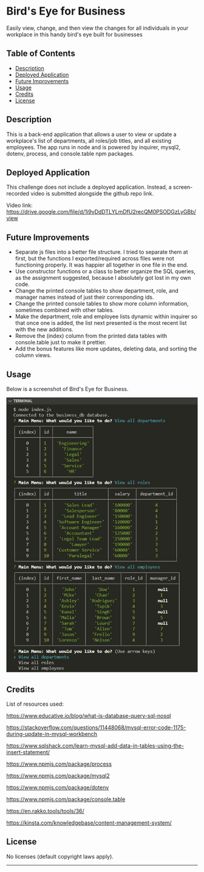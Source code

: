 # Bird's Eye for Business
Easily view, change, and then view the changes for all individuals in your workplace in this handy bird's eye built for businesses

## Table of Contents

- [Description](#description)
- [Deployed Application](#deployed-application)
- [Future Improvements](#future-improvements)
- [Usage](#usage)
- [Credits](#credits)
- [License](#license)

## Description

This is a back-end application that allows a user to view or update a workplace's list of departments, all roles/job titles, and all existing employees. The app runs in node and is powered by inquirer, mysql2, dotenv, process, and console.table npm packages.

## Deployed Application

This challenge does not include a deployed application. Instead, a screen-recorded video is submitted alongside the github repo link.

Video link: https://drive.google.com/file/d/1i9vDdDTLYLmDfU2recQM0PSODGzLyGBb/view

## Future Improvements

 * Separate js files into a better file structure. I tried to separate them at first, but the functions I exported/required across files were not functioning properly. It was happier all together in one file in the end.
 * Use constructor functions or a class to better organize the SQL queries, as the assignment suggested, because I absolutely got lost in my own code.
 * Change the printed console tables to show department, role, and manager names instead of just their corresponding ids.
 * Change the printed console tables to show more column information, sometimes combined with other tables.
 * Make the department, role and employee lists dynamic within inquirer so that once one is added, the list next presented is the most recent list with the new additions.
 * Remove the (index) column from the printed data tables with console.table just to make it prettier.
 * Add the bonus features like more updates, deleting data, and sorting the column views.

## Usage

Below is a screenshot of Bird's Eye for Business.

![Bird's Eye for Business screenshot 1](./assets/images/Birds_Eye_for_Business_screenshot_1.JPG)

## Credits

List of resources used:

https://www.educative.io/blog/what-is-database-query-sql-nosql

https://stackoverflow.com/questions/11448068/mysql-error-code-1175-during-update-in-mysql-workbench

https://www.sqlshack.com/learn-mysql-add-data-in-tables-using-the-insert-statement/

https://www.npmjs.com/package/process

https://www.npmjs.com/package/mysql2

https://www.npmjs.com/package/dotenv

https://www.npmjs.com/package/console.table

https://en.rakko.tools/tools/36/

https://kinsta.com/knowledgebase/content-management-system/

## License

No licenses (default copyright laws apply).

---
